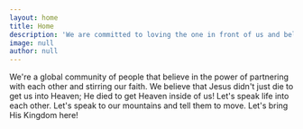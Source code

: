 ```yaml
---
layout: home
title: Home
description: 'We are committed to loving the one in front of us and believing that Jesus will multiple anything that is placed in our hands. We believe for the impossible; to truly defeat hunger and lack of child care in India by going to battle each and every day through intercession and joyfully putting our feet to action. We establish, support, and organize feeding centers, orphanages, and general care for children in need.'
image: null
author: null
---
```


We're a global community of people that believe in the power of partnering with each other and stirring our faith. We believe that Jesus didn't just die to get us into Heaven; He died to get Heaven inside of us! Let's speak life into each other. Let's speak to our mountains and tell them to move. Let's bring His Kingdom here!
